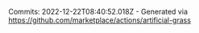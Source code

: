 Commits: 2022-12-22T08:40:52.018Z - Generated via https://github.com/marketplace/actions/artificial-grass
<br>
